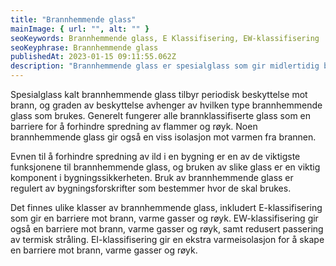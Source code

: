 ```yaml
---
title: "Brannhemmende glass"
mainImage: { url: "", alt: "" }
seoKeywords: Brannhemmende glass, E Klassifisering, EW-klassifisering
seoKeyphrase: Brannhemmende glass
publishedAt: 2023-01-15 09:11:55.062Z
description: "Brannhemmende glass er spesialglass som gir midlertidig beskyttelse i tilfelle at det oppstår brann. "
---
```


Spesialglass kalt brannhemmende glass tilbyr periodisk beskyttelse mot brann, og graden av beskyttelse avhenger av hvilken type brannhemmende glass som brukes. Generelt fungerer alle brannklassifiserte glass som en barriere for å forhindre spredning av flammer og røyk. Noen brannhemmende glass gir også en viss isolasjon mot varmen fra brannen.

Evnen til å forhindre spredning av ild i en bygning er en av de viktigste funksjonene til brannhemmende glass, og bruken av slike glass er en viktig komponent i bygningssikkerheten. Bruk av brannhemmende glass er regulert av bygningsforskrifter som bestemmer hvor de skal brukes.

Det finnes ulike klasser av brannhemmende glass, inkludert E-klassifisering som gir en barriere mot brann, varme gasser og røyk. EW-klassifisering gir også en barriere mot brann, varme gasser og røyk, samt redusert passering av termisk stråling. EI-klassifisering gir en ekstra varmeisolasjon for å skape en barriere mot brann, varme gasser og røyk.
